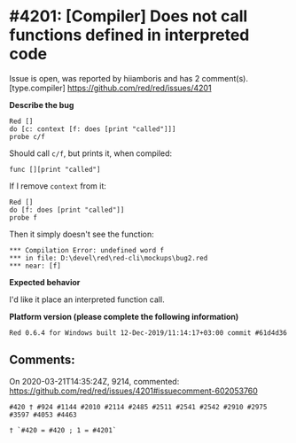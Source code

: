 
#4201: [Compiler] Does not call functions defined in interpreted code
================================================================================
Issue is open, was reported by hiiamboris and has 2 comment(s).
[type.compiler]
<https://github.com/red/red/issues/4201>

**Describe the bug**
```
Red []
do [c: context [f: does [print "called"]]]
probe c/f
```
Should call `c/f`, but prints it, when compiled:
```
func [][print "called"]
```

If I remove `context` from it:
```
Red []                       
do [f: does [print "called"]]
probe f                      
```
Then it simply doesn't see the function:
```
*** Compilation Error: undefined word f
*** in file: D:\devel\red\red-cli\mockups\bug2.red
*** near: [f]
```

**Expected behavior**

I'd like it place an interpreted function call.

**Platform version (please complete the following information)**
```
Red 0.6.4 for Windows built 12-Dec-2019/11:14:17+03:00 commit #61d4d36
```



Comments:
--------------------------------------------------------------------------------

On 2020-03-21T14:35:24Z, 9214, commented:
<https://github.com/red/red/issues/4201#issuecomment-602053760>

    #420 † #924 #1144 #2010 #2114 #2485 #2511 #2541 #2542 #2910 #2975 #3597 #4053 #4463
    
    † `#420 = #420 ; 1 = #4201`

